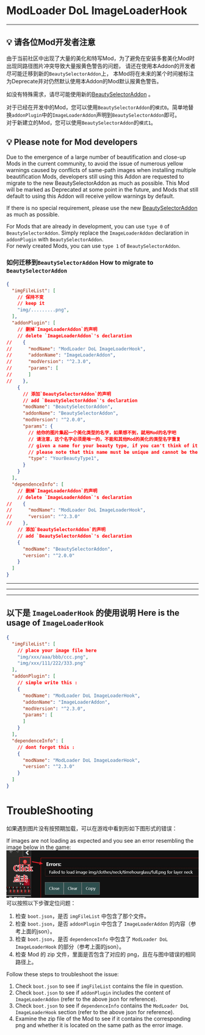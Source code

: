 # ModLoader DoL ImageLoaderHook

---

## 💡 请各位Mod开发者注意
由于当前社区中出现了大量的美化和特写Mod，为了避免在安装多套美化Mod时出现同路径图片冲突导致大量报黄色警告的问题，
请还在使用本Addon的开发者尽可能迁移到新的`BeautySelectorAddon`上，
本Mod将在未来的某个时间被标注为Deprecate并对仍然默认使用本Addon的Mod默认报黄色警告。

如没有特殊需求，请尽可能使用新的[BeautySelectorAddon](https://github.com/Lyoko-Jeremie/DoL_BeautySelectorAddonMod) 。

对于已经在开发中的Mod，您可以使用`BeautySelectorAddon`的`模式0`。简单地替换`addonPlugin`中的`ImageLoaderAddon`声明到`BeautySelectorAddon`即可。   
对于新建立的Mod，您可以使用`BeautySelectorAddon`的`模式1`。   

## 💡 Please note for Mod developers

Due to the emergence of a large number of beautification and close-up Mods in the current community,
to avoid the issue of numerous yellow warnings caused by conflicts of same-path images when installing multiple beautification Mods,
developers still using this Addon are requested to migrate to the new BeautySelectorAddon as much as possible.
This Mod will be marked as Deprecated at some point in the future,
and Mods that still default to using this Addon will receive yellow warnings by default.

If there is no special requirement, please use the new [BeautySelectorAddon](https://github.com/Lyoko-Jeremie/DoL_BeautySelectorAddonMod) as much as possible.

For Mods that are already in development, you can use `type 0` of `BeautySelectorAddon`. Simply replace the `ImageLoaderAddon` declaration in `addonPlugin` with `BeautySelectorAddon`.   
For newly created Mods, you can use `type 1` of `BeautySelectorAddon`.   


### 如何迁移到`BeautySelectorAddon` How to migrate to `BeautySelectorAddon`

```json lines
{
  "imgFileList": [
    // 保持不变
    // keep it
    "img/.........png",
  ],
  "addonPlugin": [
    // 删掉`ImageLoaderAddon`的声明
    // delete `ImageLoaderAddon`'s declaration
//    {
//      "modName": "ModLoader DoL ImageLoaderHook",
//      "addonName": "ImageLoaderAddon",
//      "modVersion": "^2.3.0",
//      "params": [
//      ]
//    },
    {
      // 添加`BeautySelectorAddon`的声明
      // add `BeautySelectorAddon`'s declaration
      "modName": "BeautySelectorAddon",
      "addonName": "BeautySelectorAddon",
      "modVersion": "^2.0.0",
      "params": {
        // 给你的图片集起一个美化类型的名字，如果想不到，就用Mod的名字吧
        // 请注意，这个名字必须是唯一的，不能和其他Mod的美化的类型名字重复
        // given a name for your beauty type, if you can't think of it, just use the name of your Mod
        // please note that this name must be unique and cannot be the same as the name of the beauty type of other Mods
        "type": "YourBeautyType1",
      }
    }
  ],
  "dependenceInfo": [
    // 删掉`ImageLoaderAddon`的声明
    // delete `ImageLoaderAddon`'s declaration
//    {
//      "modName": "ModLoader DoL ImageLoaderHook",
//      "version": "^2.3.0"
//    },
    // 添加`BeautySelectorAddon`的声明
    // add `BeautySelectorAddon`'s declaration
    {
      "modName": "BeautySelectorAddon",
      "version": "^2.0.0"
    }
  ]
}
```



---

---

---


## 以下是 `ImageLoaderHook` 的使用说明 Here is the usage of `ImageLoaderHook`

```json lines
{
  "imgFileList": [
    // place your image file here
    "img/xxx/aaa/bbb/ccc.png",
    "img/xxx/111/222/333.png"
  ],
  "addonPlugin": [
    // simple write this :
    {
      "modName": "ModLoader DoL ImageLoaderHook",
      "addonName": "ImageLoaderAddon",
      "modVersion": "^2.3.0",
      "params": [
      ]
    }
  ],
  "dependenceInfo": [
    // dont forgot this :
    {
      "modName": "ModLoader DoL ImageLoaderHook",
      "version": "^2.3.0"
    }
  ]
}
```

# TroubleShooting

如果遇到图片没有按预期加载，可以在游戏中看到形如下图形式的错误：

If images are not loading as expected and you see an error resembling the image below in the game:
![ErrorImg](doc/clickError.jpg)
可以按照以下步骤定位问题：
1. 检查 `boot.json`，是否 `imgFileList` 中包含了那个文件。
2. 检查 `boot.json`，是否 `addonPlugin` 中包含了 `ImageLoaderAddon` 的内容（参考上面的json）。
3. 检查 `boot.json`，是否 `dependenceInfo` 中包含了 `ModLoader DoL ImageLoaderHook` 的部分（参考上面的json）。
4. 检查 Mod 的 zip 文件，里面是否包含了对应的 png，且在与图中错误的相同路径上。

Follow these steps to troubleshoot the issue:
1. Check `boot.json` to see if `imgFileList` contains the file in question.
2. Check `boot.json` to see if `addonPlugin` includes the content of `ImageLoaderAddon` (refer to the above json for reference).
3. Check `boot.json` to see if `dependenceInfo` contains the `ModLoader DoL ImageLoaderHook` section (refer to the above json for reference).
4. Examine the zip file of the Mod to see if it contains the corresponding png and whether it is located on the same path as the error image.
